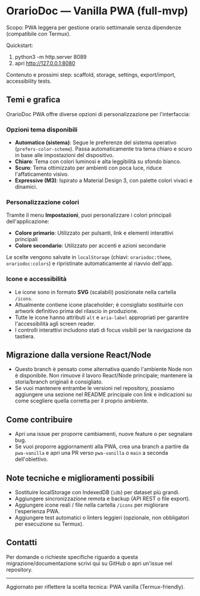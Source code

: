 # OrarioDoc — Vanilla PWA (full-mvp)

Scopo: PWA leggera per gestione orario settimanale senza dipendenze (compatibile con Termux).

Quickstart:
1. python3 -m http.server 8089
2. apri http://127.0.0.1:8080

Contenuto e prossimi step: scaffold, storage, settings, export/import, accessibility tests.

## Temi e grafica
OrarioDoc PWA offre diverse opzioni di personalizzazione per l'interfaccia:

### Opzioni tema disponibili
- **Automatico (sistema)**: Segue le preferenze del sistema operativo (`prefers-color-scheme`). Passa automaticamente tra tema chiaro e scuro in base alle impostazioni del dispositivo.
- **Chiaro**: Tema con colori luminosi e alta leggibilità su sfondo bianco.
- **Scuro**: Tema ottimizzato per ambienti con poca luce, riduce l'affaticamento visivo.
- **Expressive (M3)**: Ispirato a Material Design 3, con palette colori vivaci e dinamici.

### Personalizzazione colori
Tramite il menu **Impostazioni**, puoi personalizzare i colori principali dell'applicazione:
- **Colore primario**: Utilizzato per pulsanti, link e elementi interattivi principali
- **Colore secondario**: Utilizzato per accenti e azioni secondarie

Le scelte vengono salvate in `localStorage` (chiavi: `orariodoc:theme`, `orariodoc:colors`) e ripristinate automaticamente al riavvio dell'app.

### Icone e accessibilità
- Le icone sono in formato **SVG** (scalabili) posizionate nella cartella `/icons`.
- Attualmente contiene icone placeholder; è consigliato sostituirle con artwork definitivo prima del rilascio in produzione.
- Tutte le icone hanno attributi `alt` e `aria-label` appropriati per garantire l'accessibilità agli screen reader.
- I controlli interattivi includono stati di focus visibili per la navigazione da tastiera.

## Migrazione dalla versione React/Node
- Questo branch è pensato come alternativa quando l'ambiente Node non è disponibile. Non rimuove il lavoro React/Node principale; mantenere la storia/branch originali è consigliato.
- Se vuoi mantenere entrambe le versioni nel repository, possiamo aggiungere una sezione nel README principale con link e indicazioni su come scegliere quella corretta per il proprio ambiente.

## Come contribuire
- Apri una issue per proporre cambiamenti, nuove feature o per segnalare bug.
- Se vuoi proporre aggiornamenti alla PWA, crea una branch a partire da `pwa-vanilla` e apri una PR verso `pwa-vanilla` o `main` a seconda dell'obiettivo.

## Note tecniche e miglioramenti possibili
- Sostituire localStorage con IndexedDB (`idb`) per dataset più grandi.
- Aggiungere sincronizzazione remota e backup (API REST o file export).
- Aggiungere icone reali / file nella cartella `/icons` per migliorare l'esperienza PWA.
- Aggiungere test automatici o linters leggieri (opzionale, non obbligatori per esecuzione su Termux).

## Contatti
Per domande o richieste specifiche riguardo a questa migrazione/documentazione scrivi qui su GitHub o apri un'issue nel repository.

---
Aggiornato per riflettere la scelta tecnica: PWA vanilla (Termux-friendly).
